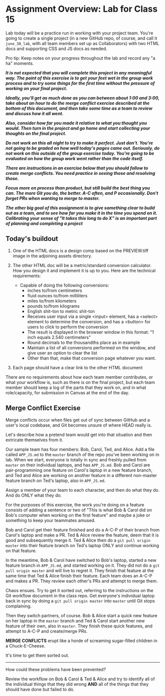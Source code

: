 # Assignment Overview: Lab for Class 15

Lab today will be a practice run in working with your project team. You're going to create a single project (in a new GitHub repo, of course, and call it `june_30_lab`, with all team members set up as Collaborators) with two HTML docs and supporting CSS and JS docs as needed.

Pro tip: Keep notes on your progress throughout the lab and record any "a ha" moments.

***It is not expected that you will complete this project in any meaningful way. The point of this exercise is to get your feet wet in the group work process and to try some things for the first time without the pressure of working on your final project.***

***Ideally, you'll get as much done as you can between about 1:00 and 3:00, take about an hour to do the merge conflict exercise described at the bottom of this document, and then take some time as a team to review and discuss how it all went.***

***Also, consider how far you made it relative to what you thought you would. Then turn in the project and go home and start collecting your thoughts on the final project.***

***Do not work on this all night to try to make it perfect. Just don't. You're not going to be graded on how well today's pages came out. Seriously, do not work on this outside of the group exercise today. You're going to be evaluated on how the group work went rather than the code itself.***

***There are instructions in an exercise below that you should follow to create merge conflicts. You need practice in seeing those and resolving those.***

***Focus more on process than product, but still build the best thing you can. The more Git you do, the better. A-C often, and P occasionally. Don't forget PRs when wanting to merge to master.***

***The other big goal of this assignment is to give something clear to build out as a team, and to see how far you make it in the time you spend on it. Calibrating your sense of "It takes this long to do X" is an important part of planning and completing a project***

## Today's buildout

1. One of the HTML docs is a design comp based on the PREVIEW.tiff image in the adjoining assets directory.

2. The other HTML doc will be a metric/standard conversion calculator. How you design it and implement it is up to you. Here are the technical requirements:
	- Capable of doing the following conversions:
  		- inches to/from centimeters
  		- fluid ounces to/from milliliters
  		- miles to/from kilometers
  		- pounds to/from kilograms
  		- English shit-ton to metric shit-ton
		- Receives user input via a single \<input> element, has a \<select> element to determine the conversion, and has a \<button> for users to click to perform the conversion
		- The result is displayed in the browser window in this format: "1 inch equals 2.540 centimeters"
		- Round decimals to the thousandths place as in example
		- Maintain a list of all conversions performed on the window, and give user an option to clear the list
		- Other than that, make that conversion page whatever you want.

3. Each page should have a clear link to the other HTML document

There are no requirements about how each team member contributes, or what your workflow is, such as there is on the final project, but each team member should keep a log of the parts that they work on, and in what role/capacity, for submission in Canvas at the end of the day.

## Merge Conflict Exercise

Merge conflicts occur when files get out of sync between GitHub and a user's local codebase, and Git becomes unsure of where HEAD really is.

Let's describe how a pretend team would get into that situation and then extricate themselves from it.

Our sample team has four members: Bob, Carol, Ted, and Alice. Add a file called `APP_JS.md` to the `master` branch of the repo you've been working on in lab. When we start, everyone is totally in sync and freshly pulled from `master` on their individual laptops, and has `APP_JS.md`. Bob and Carol are pair-programming one feature on Carol's laptop in a new feature branch, and Ted and Alice are working on another feature in a different non-master feature branch on Ted's laptop, also in `APP_JS.md`.

Assign a member of your team to each character, and then do what they do. And do ONLY what they do.

For the purposes of this exercise, the work you're doing on a feature consists of adding a sentence or two of "This is what Bob & Carol did on Bob's computer when working on the first feature" and maybe a joke or something to keep your teammates amused.

Bob and Carol get their feature finished and do a A-C-P of their branch from Carol's laptop and make a PR. Ted & Alice review the feature, deem that it is good and subsequently merge it. Ted & Alice then do a `git pull origin master` into their feature branch on Ted's laptop ONLY and continue working on that feature.

In the meantime, Bob & Carol have switched to Bob's laptop, started a new feature branch in `APP_JS.md`, and started working on it. They did not do a `git pull origin master` and will live to regret it. They finish that feature at the same time that Ted & Alice finish their feature. Each team does an A-C-P and makes a PR. They review each other's PRs and attempt to merge them.

Chaos ensues. Try to get it sorted out, referring to the instructions on the Git workflow document in the class repo. Get everyone's individual laptop back in sync by doing a `git pull origin master` into `master` until Git stops complaining.

Then they switch partners, of course. Bob & Alice start a quick new feature on her laptop in the `master` branch and Ted & Carol start another new feature of their own, also in `master`. They finish these quick features, and attempt to A-C-P and create/merge PRs.

**MERGE CONFLICTS** erupt like a horde of screaming sugar-filled children in a Chuck-E-Cheese.

It's time to get them sorted out.

---

How could these problems have been prevented?

Review the workflow on Bob & Carol & Ted & Alice and try to identify all of the individual things that they did wrong **AND** all of the things that they should have done but failed to do.

